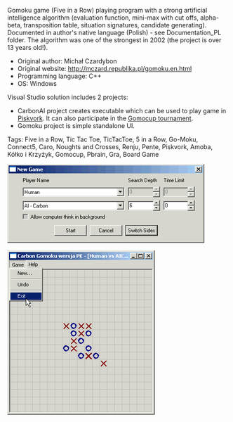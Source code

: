 Gomoku game (Five in a Row) playing program with a strong artificial intelligence algorithm (evaluation function, mini-max with cut offs, alpha-beta, transposition table, situation signatures, candidate generating). Documented in author's native language (Polish) - see Documentation_PL folder. The algorithm was one of the strongest in 2002 (the project is over 13 years old!).

* Original author: Michał Czardybon
* Original website: http://mczard.republika.pl/gomoku.en.html
* Programming language: C++
* OS: Windows

Visual Studio solution includes 2 projects:
- CarbonAI project creates executable which can be used to play game in [Piskvork](https://sourceforge.net/projects/piskvork/). It can also participate in the [Gomocup tournament](http://gomocup.org/).
- Gomoku project is simple standalone UI. 

Tags: Five in a Row, Tic Tac Toe, TicTacToe, 5 in a Row, Go-Moku, Connect5, Caro, Noughts and Crosses, Renju, Pente, Piskvork, Amoba, Kółko i Krzyżyk, Gomocup, Pbrain, Gra, Board Game

![Gomoku](Documentation_PL/screen2.gif)

![Gomoku](Documentation_PL/screen1.gif)
